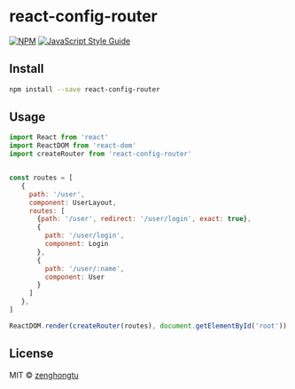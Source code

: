 # react-config-router

>

[![NPM](https://img.shields.io/npm/v/react-config-router.svg)](https://www.npmjs.com/package/react-config-router) [![JavaScript Style Guide](https://img.shields.io/badge/code_style-standard-brightgreen.svg)](https://standardjs.com)

## Install

```bash
npm install --save react-config-router
```

## Usage

```jsx
import React from 'react'
import ReactDOM from 'react-dom'
import createRouter from 'react-config-router'


const routes = [
   {
     path: '/user',
     component: UserLayout,
     routes: [
       {path: '/user', redirect: '/user/login', exact: true},
       {
         path: '/user/login',
         component: Login
       },
       {
         path: '/user/:name',
         component: User
       }
     ]
   },
]

ReactDOM.render(createRouter(routes), document.getElementById('root'))

```

## License

MIT © [zenghongtu](https://github.com/zenghongtu)
